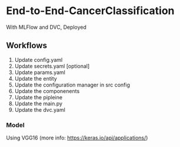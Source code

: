# End-to-End-CancerClassification
With MLFlow and DVC, Deployed

## Workflows
1. Update config.yaml
2. Update secrets.yaml [optional]
3. Update params.yaml
4. Update the entity
5. Update the configuration manager in src config 
6. Update the componenents
7. Update the pipleine 
8. Update the main.py
9. Update the dvc.yaml

### Model
Using VGG16 (more info: https://keras.io/api/applications/)